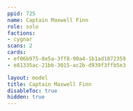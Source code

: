 ```yaml
---
ppid: 725
name: Captain Maxwell Finn
role: solo
factions:
- cygnar
scans: 2
cards:
- ef06b975-8e5a-3ff8-90a4-1b1ad1872359
- e81335ac-21bb-3015-ac2b-d939f3ffb5e3

layout: model
title: Captain Maxwell Finn
disableToc: true
hidden: true
---
```

